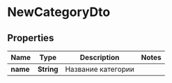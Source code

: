 # NewCategoryDto

## Properties
Name | Type | Description | Notes
------------ | ------------- | ------------- | -------------
**name** | **String** | Название категории | 
